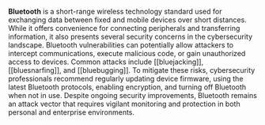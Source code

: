 **Bluetooth** is a short-range wireless technology standard used for exchanging data between fixed and mobile devices over short distances. While it offers convenience for connecting peripherals and transferring information, it also presents several security concerns in the cybersecurity landscape. Bluetooth vulnerabilities can potentially allow attackers to intercept communications, execute malicious code, or gain unauthorized access to devices. Common attacks include [[bluejacking]], [[bluesnarfing]], and [[bluebugging]]. To mitigate these risks, cybersecurity professionals recommend regularly updating device firmware, using the latest Bluetooth protocols, enabling encryption, and turning off Bluetooth when not in use. Despite ongoing security improvements, Bluetooth remains an attack vector that requires vigilant monitoring and protection in both personal and enterprise environments.